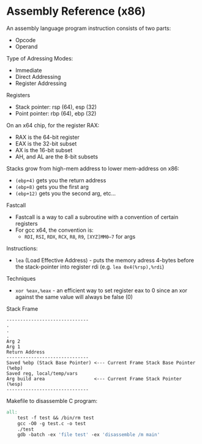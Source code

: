 # Assembly Reference (x86)

An assembly language program instruction consists of two parts:
- Opcode
- Operand

Type of Adressing Modes:
- Immediate
- Direct Addressing
- Register Addressing

Registers
- Stack pointer: rsp (64), esp (32)
- Point pointer: rbp (64), ebp (32)

On an x64 chip, for the register RAX:
- RAX is the 64-bit register
- EAX is the 32-bit subset
- AX is the 16-bit subset
- AH, and AL are the 8-bit subsets

Stacks grow from high-mem address to lower mem-address on x86:
- `(ebp+4)` gets you the return address
- `(ebp+8)` gets you the first arg
- `(ebp+12)` gets you the second arg, etc...

Fastcall
- Fastcall is a way to call a subroutine with a convention of certain registers
- For gcc x64, the convention is:
  - `RDI`, `RSI`, `RDX`, `RCX`, `R8`, `R9`, `[XYZ]MM0–7` for args

Instructions:
- `lea` (Load Effective Address) - puts the memory adress 4-bytes before the stack-pointer into register rdi (e.g. `lea 0x4(%rsp),%rdi`)

Techniques
- `xor %eax,%eax` - an efficient way to set register eax to 0 since an xor against the same value will always be false (0)

Stack Frame
```
------------------------------
.
.
.
Arg 2
Arg 1
Return Address
------------------------------
Saved %ebp (Stack Base Pointer) <--- Current Frame Stack Base Pointer (%ebp)
Saved reg, local/temp/vars
Arg build area                  <--- Current Frame Stack Pointer (%esp)
------------------------------
```

Makefile to disassemble C program:
```Makefile
all:
    test -f test && /bin/rm test
    gcc -O0 -g test.c -o test
    ./test
    gdb -batch -ex 'file test' -ex 'disassemble /m main'
```
